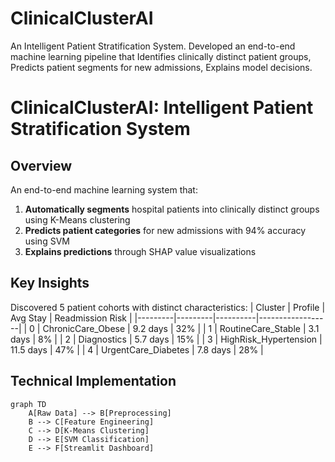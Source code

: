 # ClinicalClusterAI
An Intelligent Patient Stratification System. Developed an end-to-end machine learning pipeline that Identifies clinically distinct patient groups, Predicts patient segments for new admissions, Explains model decisions.

#  ClinicalClusterAI: Intelligent Patient Stratification System

##  Overview
An end-to-end machine learning system that:
1. **Automatically segments** hospital patients into clinically distinct groups using K-Means clustering
2. **Predicts patient categories** for new admissions with 94% accuracy using SVM
3. **Explains predictions** through SHAP value visualizations

##  Key Insights
Discovered 5 patient cohorts with distinct characteristics:
| Cluster | Profile | Avg Stay | Readmission Risk |
|---------|---------|----------|------------------|
| 0 | ChronicCare_Obese | 9.2 days | 32% |
| 1 | RoutineCare_Stable | 3.1 days | 8% |
| 2 | Diagnostics | 5.7 days | 15% |
| 3 | HighRisk_Hypertension | 11.5 days | 47% |
| 4 | UrgentCare_Diabetes | 7.8 days | 28% |

##  Technical Implementation
```mermaid
graph TD
    A[Raw Data] --> B[Preprocessing]
    B --> C[Feature Engineering]
    C --> D[K-Means Clustering]
    D --> E[SVM Classification]
    E --> F[Streamlit Dashboard]
